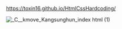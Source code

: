 
https://toxin16.github.io/HtmlCssHardcoding/

![_C__kmove_Kangsunghun_index html (1)](https://user-images.githubusercontent.com/109052012/191651502-1442ccb8-cacf-4f90-8649-eebb2b5d7e7e.png)
